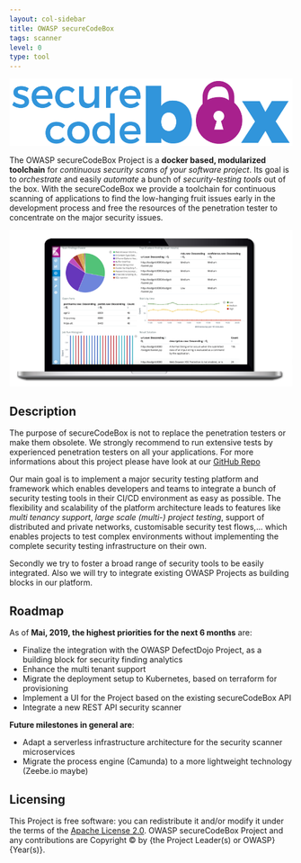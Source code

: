 ```yaml
---
layout: col-sidebar
title: OWASP secureCodeBox
tags: scanner
level: 0
type: tool
---
```


![logo](assets/images/secureCodeBox_logo.png "Logo secureCodeBox") 

The OWASP secureCodeBox Project is a **docker based, modularized toolchain** for _continuous security scans of your software project_. Its goal is to _orchestrate_ and easily _automate_ a bunch of _security-testing tools_ out of the box. With the secureCodeBox we provide a toolchain for continuous scanning of applications to find the low-hanging fruit issues early in the development process and free the resources of the penetration tester to concentrate on the major security issues.

![laptop with dashboard](assets/images/laptop_with_dashboard.png "Example dashboard") 

## Description

The purpose of secureCodeBox is not to replace the penetration testers or make them obsolete. We strongly recommend to run extensive tests by experienced penetration testers on all your applications. For more informations about this project please have look at our [GitHub Repo](https://github.com/secureCodeBox/secureCodeBox)
    
Our main goal is to implement a major security testing platform and framework which enables developers and teams to integrate a bunch of security testing tools in their CI/CD environment as easy as possible. The flexibility and scalability of the platform architecture leads to features like _multi tenancy support_, _large scale (multi-) project testing_, support of distributed and private networks, customisable security test flows,... which enables projects to test complex environments without implementing the complete security testing infrastructure on their own.

Secondly we try to foster a broad range of security tools to be easily integrated. Also we will try to integrate existing OWASP Projects as building blocks in our platform.

## Roadmap 

As of **Mai, 2019, the highest priorities for the next 6 months** are:

- Finalize the integration with the OWASP DefectDojo Project, as a building block for security finding analytics
- Enhance the multi tenant support
- Migrate the deployment setup to Kubernetes, based on terraform for provisioning
- Implement a UI for the Project based on the existing secureCodeBox API
- Integrate a new REST API security scanner

**Future milestones in general are**:

- Adapt a serverless infrastructure architecture for the security scanner microservices
- Migrate the process engine (Camunda) to a more lightweight technology (Zeebe.io maybe)

## Licensing

This Project is free software: you can redistribute it and/or modify it under the terms of the [Apache License 2.0](https://github.com/secureCodeBox/secureCodeBox/blob/master/LICENSE). OWASP secureCodeBox Project and any contributions are Copyright © by {the Project Leader(s) or OWASP} {Year(s)}.
